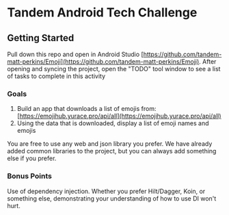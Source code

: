 # Tandem Android Tech Challenge

## Getting Started
Pull down this repo and open in Android Studio [https://github.com/tandem-matt-perkins/Emoji](https://github.com/tandem-matt-perkins/Emoji).  After opening and syncing the project, open the "TODO" tool window to see a list of tasks to complete in this activity

### Goals
1. Build an app that downloads a list of emojis from: [https://emojihub.yurace.pro/api/all](https://emojihub.yurace.pro/api/all)
2. Using the data that is downloaded, display a list of emoji names and emojis

You are free to use any web and json library you prefer.  We have already added common libraries to the project, but you can always add something else if you prefer.
   
### Bonus Points
Use of dependency injection.  Whether you prefer Hilt/Dagger, Koin, or something else, demonstrating your understanding of how to use DI won't hurt.
